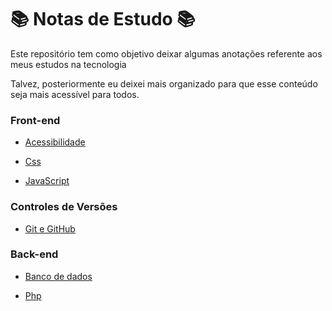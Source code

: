 # :books: Notas de Estudo :books:

Este repositório tem como objetivo deixar algumas anotações referente aos meus estudos na tecnologia

Talvez, posteriormente eu deixei mais organizado para que esse conteúdo seja mais acessível para todos.

### Front-end

- [Acessibilidade](Front-end/HTML/Acessibilidade.md)

- [Css](Front-end/CSS/Css.md)

- [JavaScript](/Front-end/JavaScript/JavaScript.md)

### Controles de Versões

- [Git e GitHub ](/Git-and-Github.md)

### Back-end

- [Banco de dados]()

- [Php]()